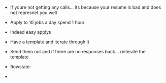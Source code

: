 - If youre not getting any calls... its because your resume is bad and does not represnet you well
- Apply to 10 jobs a day spend 1 hour
- indeed easy applys
- Have a template and iterate through it
- Send them out and if there are no responses back... reiterate the template

- flowstate:
- 
